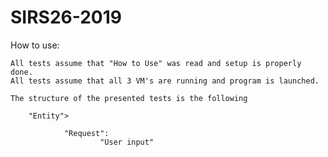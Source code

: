 # SIRS26-2019

How to use:
	
	All tests assume that "How to Use" was read and setup is properly done.
	All tests assume that all 3 VM's are running and program is launched.
	
	The structure of the presented tests is the following

		"Entity">

				"Request":
						"User input"
	